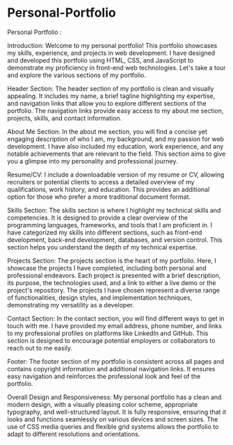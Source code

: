# Personal-Portfolio

Personal Portfolio : 

Introduction:
Welcome to my personal portfolio! This portfolio showcases my skills, experience, and projects in web development. I have designed and developed this portfolio using HTML, CSS, and JavaScript to demonstrate my proficiency in front-end web technologies. Let's take a tour and explore the various sections of my portfolio.

Header Section:
The header section of my portfolio is clean and visually appealing. It includes my name, a brief tagline highlighting my expertise, and navigation links that allow you to explore different sections of the portfolio. The navigation links provide easy access to my about me section, projects, skills, and contact information.

About Me Section:
In the about me section, you will find a concise yet engaging description of who I am, my background, and my passion for web development. I have also included my education, work experience, and any notable achievements that are relevant to the field. This section aims to give you a glimpse into my personality and professional journey.

Resume/CV:
I include a downloadable version of my resume or CV, allowing recruiters or potential clients to access a detailed overview of my qualifications, work history, and education. This provides an additional option for those who prefer a more traditional document format.

Skills Section:
The skills section is where I highlight my technical skills and competencies. It is designed to provide a clear overview of the programming languages, frameworks, and tools that I am proficient in. I have categorized my skills into different sections, such as front-end development, back-end development, databases, and version control. This section helps you understand the depth of my technical expertise.

Projects Section:
The projects section is the heart of my portfolio. Here, I showcase the projects I have completed, including both personal and professional endeavors. Each project is presented with a brief description, its purpose, the technologies used, and a link to either a live demo or the project's repository. The projects I have chosen represent a diverse range of functionalities, design styles, and implementation techniques, demonstrating my versatility as a developer.

Contact Section:
In the contact section, you will find different ways to get in touch with me. I have provided my email address, phone number, and links to my professional profiles on platforms like LinkedIn and GitHub. This section is designed to encourage potential employers or collaborators to reach out to me easily.

Footer:
The footer section of my portfolio is consistent across all pages and contains copyright information and additional navigation links. It ensures easy navigation and reinforces the professional look and feel of the portfolio.

Overall Design and Responsiveness:
My personal portfolio has a clean and modern design, with a visually pleasing color scheme, appropriate typography, and well-structured layout. It is fully responsive, ensuring that it looks and functions seamlessly on various devices and screen sizes. The use of CSS media queries and flexible grid systems allows the portfolio to adapt to different resolutions and orientations.

